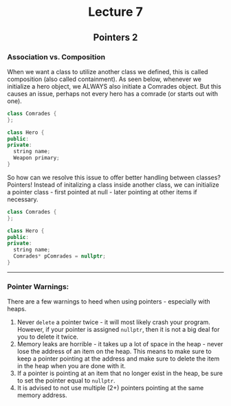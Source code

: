 <div align = "center"> 

# Lecture 7
## Pointers 2 

</div>

### Association vs. Composition 
When we want a class to utilize another class we defined, this is called composition (also called containment). As seen below, whenever we initialize a hero object, we ALWAYS also initiate a Comrades object. But this causes an issue, perhaps not every hero has a comrade (or starts out with one).
```C++
class Comrades {
};

class Hero {
public:
private:
  string name;
  Weapon primary;
}
```
So how can we resolve this issue to offer better handling between classes? Pointers! Instead of initalizing a class inside another class, we can initialize a pointer class - first pointed at null - later pointing at other items if necessary. 

```C++
class Comrades {
};

class Hero {
public:
private:
  string name;
  Comrades* pComrades = nullptr;
}
```

---

### Pointer Warnings:
There are a few warnings to heed when using pointers - especially with heaps.

1. Never `delete` a pointer twice - it will most likely crash your program. However, if your pointer is assigned `nullptr`, then it is not a big deal for you to delete it twice.
2. Memory leaks are horrible - it takes up a lot of space in the heap - never lose the address of an item on the heap. This means to make sure to keep a pointer pointing at the address and make sure to delete the item in the heap when you are done with it.
3. If a pointer is pointing at an item that no longer exist in the heap, be sure to set the pointer equal to `nullptr`.
4.  It is advised to not use multiple (2+) pointers pointing at the same memory address.  
